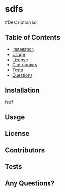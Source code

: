 
# sdfs



#Description
sd

## Table of Contents
* [Installation](#installation)
* [Usage](#usage)
* [License](#license)
* [Contributors](#contributors)
* [Tests](#tests)
* [Questions](#questions)

## Installation 
fsdf

## Usage

## License 

## Contributors

## Tests

## Any Questions? 

